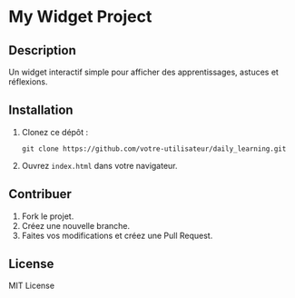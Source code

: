 # My Widget Project

## Description
Un widget interactif simple pour afficher des apprentissages, astuces et réflexions.

## Installation
1. Clonez ce dépôt :
   ```
   git clone https://github.com/votre-utilisateur/daily_learning.git
   ```
2. Ouvrez `index.html` dans votre navigateur.

## Contribuer
1. Fork le projet.
2. Créez une nouvelle branche.
3. Faites vos modifications et créez une Pull Request.

## License
MIT License
